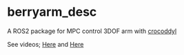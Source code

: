 # berryarm_desc

A ROS2 package for MPC control 3DOF arm with [crocoddyl](https://github.com/loco-3d/crocoddyl)

See videos; [Here](https://www.youtube.com/watch?v=kV613Jrjl10) and [Here](https://www.youtube.com/watch?v=3Vg7bOaoEdg)
